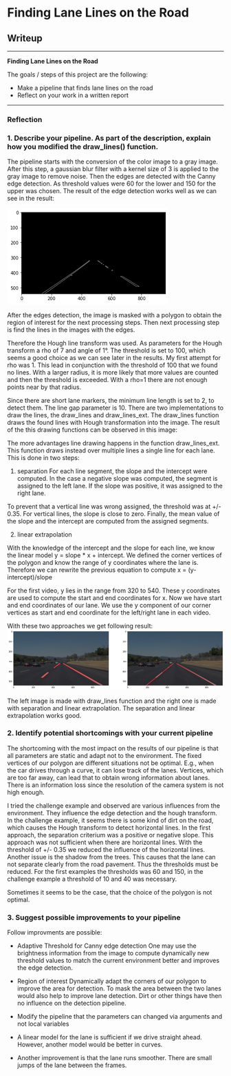 # **Finding Lane Lines on the Road** 

## Writeup 

---

**Finding Lane Lines on the Road**

The goals / steps of this project are the following:
* Make a pipeline that finds lane lines on the road
* Reflect on your work in a written report



---

### Reflection

### 1. Describe your pipeline. As part of the description, explain how you modified the draw_lines() function.


[//]: # (Image References)

[image1]: ./test_images_output/edge.png "Edge detection"
The pipeline starts with the conversion of the color image to a gray image. After this step, a gaussian blur filter with a kernel size of 3 is applied to the gray image to remove noise. Then the edges are detected with the Canny edge detection. As threshold values were 60 for the lower and 150 for the upper was chosen. The result of the edge detection works well as we can see in the result:

![alt text](./test_images_output/edge.png "detection")

After the edges detection, the image is masked with a polygon to obtain the region of interest for the next processing steps.
Then next processing step is find the lines in the images with the edges.

Therefore the Hough line transform was used. As parameters for the Hough transform a rho of 7 and angle of 1°. The threshold is set to 100, which seems a good choice as we can see later in the results. 
My first attempt for rho was 1. This lead in conjunction with the threshold of 100 that we found no lines. With a larger radius, it is more likely that more values are counted and then the threshold is exceeded. With a rho=1 there are not enough points near by that radius.

Since there are short lane markers, the minimum line length is set to 2, to detect them. The line gap parameter is 10. There are two implementations to draw the lines, the draw_lines and draw_lines_ext. The draw_lines function draws the found lines with Hough transformation into the image. 
The result of the this drawing functions can be observed in this image:

The more advantages line drawing happens in the function draw_lines_ext. This function draws instead over multiple lines a single line for each lane. This is done in two steps:

1. separation
For each line segment, the slope and the intercept were computed. In the case a negative slope was computed, the segment is assigned to the left lane. If the slope was positive, it was assigned to the right lane. 

To prevent that a vertical line was wrong assigned, the threshold was at +/- 0.35. For vertical lines, the slope is close to zero. 
Finally, the mean value of the slope and the intercept are computed from the assigned segments. 

2. linear extrapolation

With the knowledge of the intercept and the slope for each line, we know the linear model  y = slope * x + intercept. We defined the corner vertices of the polygon and know the range of y coordinates where the lane is. 
Therefore we can rewrite the previous equation to compute x = (y-intercept)/slope

For the first video, y lies in the range from 320 to 540. These y coordinates are used to compute the start and end coordinates for x.
Now we have start and end coordinates of our lane. We use the y component of our corner vertices as start and end coordinate for
the left/right lane in each video.

With these two approaches we get following result:
![alt text](./test_images_output/lane_detection_with_segmentation.png "Final result of lane detection with segmentation")

The left image is made with draw_lines function and the right one is made with separation and linear extrapolation. 
The separation and linear extrapolation works good. 

### 2. Identify potential shortcomings with your current pipeline

The shortcoming with the most impact on the results of our pipeline is that all parameters are static and adapt not to the environment. 
The fixed vertices of our polygon are different situations not be optimal. 
E.g., when the car drives through a curve, it can lose track of the lanes. 
Vertices, which are too far away, can lead that to obtain wrong information about lanes. There is an information loss since the resolution of the camera system is not high enough. 

I tried the challenge example and observed are various influences from the environment. They influence the edge detection and the hough transform. In the challenge example, it seems there is some kind of dirt on the road, which causes the Hough transform to detect horizontal lines. 
In the first approach, the separation criterium was a positive or negative slope. This approach was not sufficient when there are horizontal lines. With the threshold of +/- 0.35 we reduced the influence of the horizontal lines. 
Another issue is the shadow from the trees. This causes that the lane can not separate clearly from the road pavement.
Thus the thresholds must be reduced. For the first examples the thresholds was 60 and 150, in the challenge example a threshold of 10 and 40 was necessary.

Sometimes it seems to be the case, that the choice of the polygon is not optimal. 


### 3. Suggest possible improvements to your pipeline

Follow improvments are possible:

* Adaptive Threshold for Canny edge detection
One may use the brightness information from the image to compute dynamically new threshold values to match the current environment better and improves the edge detection. 

* Region of interest
Dynamically adapt the corners of our polygon to improve the area for detection.
To mask the area between the two lanes would also help to improve lane detection. Dirt or other things have then no influence on the detection pipeline. 

* Modify the pipeline that the parameters can changed via arguments and not local variables

* A linear model for the lane is sufficient if we drive straight ahead. However, another model would be better in curves.

* Another improvement is that the lane runs smoother. There are small jumps of the lane between the frames. 